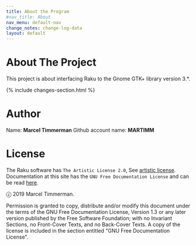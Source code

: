```yaml
---
title: About the Program
#nav_title: About
nav_menu: default-nav
change_notes: change-log-data
layout: default
---
```


# About The Project

This project is about interfacing Raku to the Gnome GTK+ library version 3.*.

{% include changes-section.html %}

# Author

Name: **Marcel Timmerman**
Github account name: **MARTIMM**

# License

The Raku software has `The Artistic License 2.0`, See [artistic license](/content-docs/license-soft.html).
Documentation at this site has the `GNU Free Documentation License` and can be read [here](/content-docs/license-doc.html).

ⓒ 2019 Marcel Timmerman.

Permission is granted to copy, distribute and/or modify this document
under the terms of the GNU Free Documentation License, Version 1.3
or any later version published by the Free Software Foundation;
with no Invariant Sections, no Front-Cover Texts, and no Back-Cover Texts.
A copy of the license is included in the section entitled "GNU
Free Documentation License".
